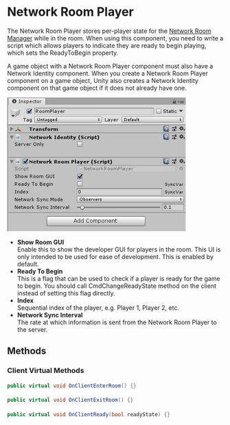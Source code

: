 # Network Room Player

The Network Room Player stores per-player state for the [Network Room Manager](NetworkRoomManager.md) while in the room. When using this component, you need to write a script which allows players to indicate they are ready to begin playing, which sets the ReadyToBegin property.

A game object with a Network Room Player component must also have a Network Identity component. When you create a Network Room Player component on a game object, Unity also creates a Network Identity component on that game object if it does not already have one.

![Network Room Player](NetworkRoomPlayer.png)
-   **Show Room GUI**  
    Enable this to show the developer GUI for players in the room. This UI is only intended to be used for ease of development. This is enabled by default.
-   **Ready To Begin**  
    This is a flag that can be used to check if a player is ready for the game to begin. You should call CmdChangeReadyState method on the client instead of setting this flag directly.
-   **Index**  
    Sequential index of the player, e.g. Player 1, Player 2, etc.
-   **Network Sync Interval**  
    The rate at which information is sent from the Network Room Player to the server.

## Methods

### Client Virtual Methods

```cs
public virtual void OnClientEnterRoom() {}

public virtual void OnClientExitRoom() {}

public virtual void OnClientReady(bool readyState) {}
```
